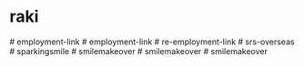 
# raki
#   e m p l o y m e n t - l i n k  
 #   e m p l o y m e n t - l i n k  
 #   r e - e m p l o y m e n t - l i n k  
 #   s r s - o v e r s e a s  
 # sparkingsmile
#   s m i l e m a k e o v e r  
 #   s m i l e m a k e o v e r  
 #   s m i l e m a k e o v e r  
 